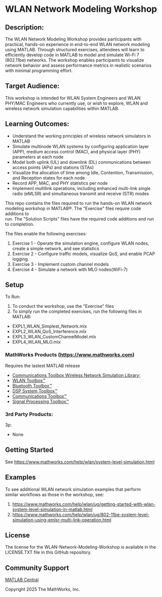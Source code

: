 # WLAN Network Modeling Workshop 

## Description:

The WLAN Network Modeling Workshop provides participants with practical, hands-on experience in end-to-end WLAN network modeling using MATLAB.
Through structured exercises, attendees will learn to efficiently develop code in MATLAB to model and simulate Wi-Fi 7 (802.11be) networks. 
The workshop enables participants to visualize network behavior and assess performance metrics in realistic scenarios with minimal programming effort.


## Target Audience:
This workshop is intended for WLAN System Engineers and WLAN PHY/MAC Engineers who currently use, or wish to explore, WLAN and wireless network simulation capabilities within MATLAB.

## Learning Outcomes:

* Understand the working principles of wireless network simulators in MATLAB
* Simulate multinode WLAN systems by configuring application layer (APP), medium access control (MAC), and physical layer (PHY) parameters at each node
* Model both uplink (UL) and downlink (DL) communications between access points (APs) and stations (STAs)
* Visualize the allocation of time among Idle, Contention, Transmission, and Reception states for each node
* Record APP, MAC, and PHY statistics per node
* Implement multilink operations, including enhanced multi-link single radio (eMLSR) and simultaneous transmit and receive (STR) modes

This repo contains the files required to run the hands-on WLAN network modeling workshop in MATLAB&reg;. The "Exercise" files require code additions to  
run.  The "Solution Scripts" files have the required code additions and run  
to completion.

The files enable the following exercises:  
1.  Exercise 1 - Operate the simulation engine, configure WLAN nodes, create a simple network, and see statistics  
2.  Exercise 2 - Configure traffic models, visualize QoS, and enable PCAP logging.  
3.  Exercise 3 - Implement custom channel models 
4.  Exercise 4 - Simulate a network with MLO nodes(WiFi-7)

## Setup 
To Run:
1. To conduct the workshop, use the "Exercise" files
2. To simply run the completed exercises, run the following files in MATLAB:
- EXPL1_WLAN_Simplest_Network.mlx
- EXPL2_WLAN_QoS_Interference.mlx
- EXPL3_WLAN_CustomChannelModel.mlx
- EXPL4_WLAN_MLO.mlx

### MathWorks Products (https://www.mathworks.com)

Requires the lastest MATLAB release
- [Communications Toolbox Wireless Network Simulation Library;](https://www.mathworks.com/matlabcentral/fileexchange/119923-communications-toolbox-wireless-network-simulation-library)
- [WLAN Toolbox&trade;](https://www.mathworks.com/products/wlan.html)
- [Bluetooth Toolbox™](https://in.mathworks.com/products/bluetooth.html)
- [DSP System Toolbox&trade;](https://www.mathworks.com/products/dsp-system.html)
- [Communications Toolbox&trade;](https://www.mathworks.com/products/communications.html)
- [Signal Processing Toolbox&trade;](https://www.mathworks.com/products/signal.html)

### 3rd Party Products:
3p:
- None

## Getting Started 
See https://www.mathworks.com/help/wlan/system-level-simulation.html

## Examples
To see additional WLAN network simulation examples that perform  
similar workflows as those in the workshop, see:    
1.  https://www.mathworks.com/help/wlan/ug/getting-started-with-wlan-system-level-simulation-in-matlab.html
2.  https://www.mathworks.com/help/wlan/ug/802-11be-system-level-simulation-using-emlsr-multi-link-operation.html

## License
The license for the WLAN-Network-Modeling-Workshop is available in the LICENSE.TXT file in this GitHub repository.

## Community Support
[MATLAB Central](https://www.mathworks.com/matlabcentral)

Copyright 2025 The MathWorks, Inc.

